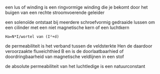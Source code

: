 een lus of winding is een ringvormige winding die je bekomt door het buigen van een rechte stroomvoerende geleider

 een solenoïde ontstaat bij meerdere schroefvormig gedraaide lussen om een cilinder met een niet magnetische kern of een luchtkern

	Ha=N*I/wortel van (I²+d)

de permeabiliteit is het verband tussen de veldsterkte Hen de daardoor veroorzaakte fluxeichthied B en is de doorlaatbaarhied of doordringbaarheid van magnetische veldlijnen in een stof

de absolute permeabiliteit van het luchtledige is een natuurconstant 

